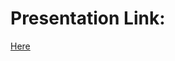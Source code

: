 # Presentation Link:
[Here](https://view.genial.ly/618437acbd48390fca22a25b/video-presentation-pixel-universe)
